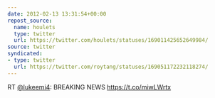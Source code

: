 ```yaml
---
date: 2012-02-13 13:31:54+00:00
repost_source:
  name: houlets
  type: twitter
  url: https://twitter.com/houlets/statuses/169011425652649984/
source: twitter
syndicated:
- type: twitter
  url: https://twitter.com/roytang/statuses/169051172232118274/
---
```


RT [@lukeemi4](https://twitter.com/lukeemi4/): BREAKING NEWS https://t.co/miwLWrtx